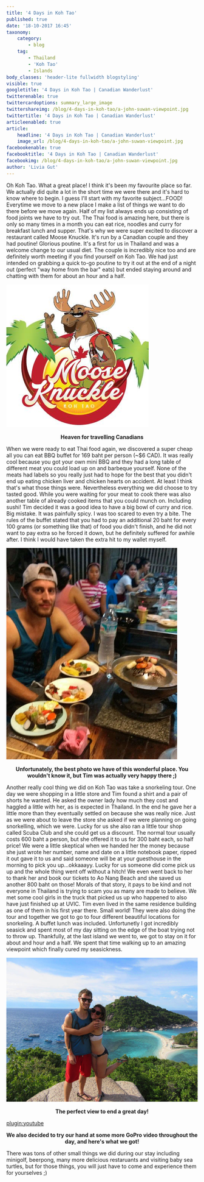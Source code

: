 ```yaml
---
title: '4 Days in Koh Tao'
published: true
date: '18-10-2017 16:45'
taxonomy:
    category:
        - blog
    tag:
        - Thailand
        - 'Koh Tao'
        - Islands
body_classes: 'header-lite fullwidth blogstyling'
visible: true
googletitle: '4 Days in Koh Tao | Canadian Wanderlust'
twitterenable: true
twittercardoptions: summary_large_image
twittershareimg: /blog/4-days-in-koh-tao/a-john-suwan-viewpoint.jpg
twittertitle: '4 Days in Koh Tao | Canadian Wanderlust'
articleenabled: true
article:
    headline: '4 Days in Koh Tao | Canadian Wanderlust'
    image_url: /blog/4-days-in-koh-tao/a-john-suwan-viewpoint.jpg
facebookenable: true
facebooktitle: '4 Days in Koh Tao | Canadian Wanderlust'
facebookimg: /blog/4-days-in-koh-tao/a-john-suwan-viewpoint.jpg
author: 'Livia Gut'
---
```


Oh Koh Tao. What a great place! I think it's been my favourite place so far. We actually did quite a lot in the short time we were there and it's hard to know where to begin. I guess I'll start with my favorite subject...FOOD! Everytime we move to a new place I make a list of things we want to do there before we move again. Half of my list always ends up consisting of food joints we have to try out. The Thai food is amazing here, but there is only so many times in a month you can eat rice, noodles and curry for breakfast lunch and supper. That's why we were super excited to discover a restaurant called Moose Knuckle. It's run by a Canadian couple and they had poutine! Glorious poutine. It's a first for us in Thailand and was a welcome change to our usual diet. The couple is incredibly nice too and are definitely worth meeting if you find yourself on Koh Tao. We had just intended on grabbing a quick to-go poutine to try it out at the end of a night out (perfect "way home from the bar" eats) but ended staying around and chatting with them for about an hour and a half. 

![Moose Knuckle Logo](moose-knuckle-logo.jpg)
<p style= "text-align: center"><b>Heaven for travelling Canadians</b></p> 

When we were ready to eat Thai food again, we discovered a super cheap all you can eat BBQ buffet for 169 baht per person (~$6 CAD). It was really cool because you got your own mini BBQ and they had a long table of different meat you could load up on and barbeque yourself. None of the meats had labels so you really just had to hope for the best that you didn't end up eating chicken liver and chicken hearts on accident. At least I think that's what those things were. Nevertheless everything we did choose to try tasted good. While you were waiting for your meat to cook there was also another table of already cooked items that you could munch on. Including sushi! Tim decided it was a good idea to have a big bowl of curry and rice. Big mistake. It was painfully spicy. I was too scared to even try a bite. The rules of the buffet stated that you had to pay an additional 20 baht for every 100 grams (or something like that) of food you didn't finish, and he did not want to pay extra so he forced it down, but he definitely suffered for awhile after. I think I would have taken the extra hit to my wallet myself.

![Koh Tao Buffet](koh-tao-buffet.jpg)
<p style= "text-align: center"><b>Unfortunately, the best photo we have of this wonderful place. You wouldn't know it, but Tim was actually very happy there ;) </b></p> 

Another really cool thing we did on Koh Tao was take a snorkeling tour. One day we were shopping in a little store and Tim found a shirt and a pair of shorts he wanted. He asked the owner lady how much they cost and haggled a little with her, as is expected in Thailand. In the end he gave her a little more than they eventually settled on because she was really nice. Just as we were about to leave the store she asked if we were planning on going snorkelling, which we were. Lucky for us she also ran a little tour shop called Scuba Club and she could get us a discount. The normal tour usually costs 600 baht a person, but she offered it to us for 300 baht each, so half price! We were a little skeptical when we handed her the money because she just wrote her number, name and date on a little notebook paper, ripped it out gave it to us and said someone will be at your guesthouse in the morning to pick you up...okkaaayy. Lucky for us someone did come pick us up and the whole thing went off without a hitch! We even went back to her to thank her and book our tickets to Ao Nang Beach and she saved us another 800 baht on those! Morals of that story, it pays to be kind and not everyone in Thailand is trying to scam you as many are made to believe. We met some cool girls in the truck that picked us up who happened to also have just finished up at UVIC. Tim even lived in the same residence building as one of them in his first year there. Small world! They were also doing the tour and together we got to go to four different beautiful locations for snorkeling. A buffet lunch was included. Unfortunetly I got incredibly seasick and spent most of my day sitting on the edge of the boat trying not to throw up. Thankfully, at the last island we went to, we got to stay on it for about and hour and a half. We spent that time walking up to an amazing viewpoint which finally cured my seasickness.

![Nang Yuan Island Viewpoint](nang-yuan-viewpoint.jpg)
<p style= "text-align: center"><b>The perfect view to end a great day!</b></p> 

[plugin:youtube](https://www.youtube.com/watch?v=WQsjNbBVOWU)
<p style= "text-align: center"><b>We also decided to try our hand at some more GoPro video throughout the day, and here's what we got!
</b></p> 

There was tons of other small things we did during our stay including minigolf, beerpong, many more delicious restaruants and visiting baby sea turtles, but for those things, you will just have to come and experience them for yourselves ;)  